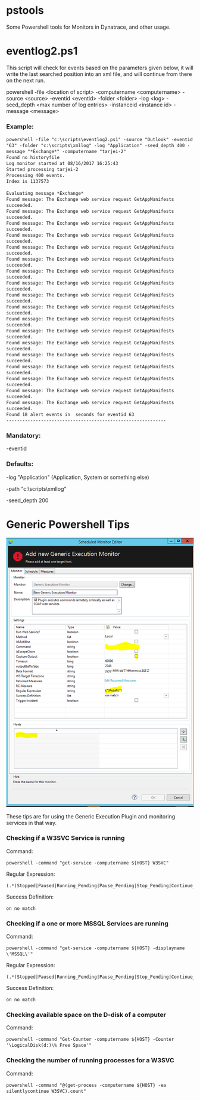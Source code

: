 # pstools
Some Powershell tools for Monitors in Dynatrace, and other usage.

# eventlog2.ps1
This script will check for events based on the parameters given below, it will write the last searched position into an xml file, and will continue from there on the next run.

powershell -file \<location of script\> -computername \<computername\> -source \<source\> -eventid \<eventid\> -folder \<folder\> -log \<log\> -seed_depth \<max number of log entries\> -instanceid \<instance id\> -message \<message\>

### Example:
```
powershell -file "c:\scripts\eventlog2.ps1" -source "Outlook" -eventid "63" -folder "c:\scripts\xmllog" -log "Application" -seed_depth 400 -message "*Exchange*" -computername "tarjei-2"
Found no historyfile
Log monitor started at 08/16/2017 16:25:43
Started processing tarjei-2
Processing 400 events.
Index is 1137573

Evaluating message *Exchange*
Found message: The Exchange web service request GetAppManifests succeeded.
Found message: The Exchange web service request GetAppManifests succeeded.
Found message: The Exchange web service request GetAppManifests succeeded.
Found message: The Exchange web service request GetAppManifests succeeded.
Found message: The Exchange web service request GetAppManifests succeeded.
Found message: The Exchange web service request GetAppManifests succeeded.
Found message: The Exchange web service request GetAppManifests succeeded.
Found message: The Exchange web service request GetAppManifests succeeded.
Found message: The Exchange web service request GetAppManifests succeeded.
Found message: The Exchange web service request GetAppManifests succeeded.
Found message: The Exchange web service request GetAppManifests succeeded.
Found message: The Exchange web service request GetAppManifests succeeded.
Found message: The Exchange web service request GetAppManifests succeeded.
Found message: The Exchange web service request GetAppManifests succeeded.
Found message: The Exchange web service request GetAppManifests succeeded.
Found message: The Exchange web service request GetAppManifests succeeded.
Found message: The Exchange web service request GetAppManifests succeeded.
Found message: The Exchange web service request GetAppManifests succeeded.
Found 18 alert events in  seconds for eventid 63
------------------------------------------------------------

```

### Mandatory:

-eventid

### Defaults:

-log "Application" (Application, System or something else)

-path "c:\scripts\xmllog"

-seed_depth 200

# Generic Powershell Tips
![Image of Generic Execution configuration](/images/generic_execution_01.png?raw=true "Optional Title")

These tips are for using the Generic Execution Plugin and monitoring services in that way. 

### Checking if a W3SVC Service is running
Command:
```
powershell -command "get-service -computername ${HOST} W3SVC"
```
Regular Expression:
```
(.*)Stopped|Paused|Running_Pending|Pause_Pending|Stop_Pending|Continue_Pending(.*)
```
Success Definition:
```
on no match
```

### Checking if a one or more MSSQL Services are running
Command:
```
powershell -command "get-service -computername ${HOST} -displayname \'MSSQL\'"
```
Regular Expression:
```
(.*)Stopped|Paused|Running_Pending|Pause_Pending|Stop_Pending|Continue_Pending(.*)
```
Success Definition:
```
on no match
```


### Checking available space on the D-disk of a computer
Command:
```
powershell -command "Get-Counter -computername ${HOST} -Counter '\LogicalDisk(d:)\% Free Space'"
```

### Checking the number of running processes for a W3SVC
Command:
```
powershell -command "@(get-process -computername ${HOST} -ea silentlycontinue W3SVC).count"
```